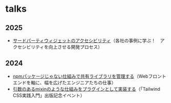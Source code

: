 # talks

## 2025

- [サードパーティウィジェットのアクセシビリティ](./2025-06-27/)（各社の事例に学ぶ！　アクセシビリティを向上させる開発プロセス）

## 2024

- [npmパッケージじゃない仕組みで共有ライブラリを管理する](./2024-11-06/)（Webフロントエンドを軸に、幅を広げたエンジニアたちの仕事）
- [引数のあるmixinのような仕組みをプラグインとして実装する](./2024-03-12/)（「Tailwind CSS実践入門」出版記念イベント）

